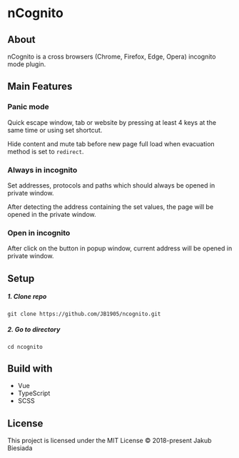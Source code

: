 # nCognito

## About
nCognito is a cross browsers (Chrome, Firefox, Edge, Opera) incognito mode plugin.

## Main Features
### Panic mode
Quick escape window, tab or website by pressing at least 4 keys at the same time or using set shortcut.

Hide content and mute tab before new page full load when evacuation method is set to `redirect`.

### Always in incognito
Set addresses, protocols and paths which should always be opened in private window.

After detecting the address containing the set values, the page will be opened in the private window.

### Open in incognito
After click on the button in popup window, current address will be opened in private window.

## Setup
##### 1. Clone repo
```
git clone https://github.com/JB1905/ncognito.git
```

##### 2. Go to directory
```
cd ncognito
```

## Build with
- Vue
- TypeScript
- SCSS

## License
This project is licensed under the MIT License © 2018-present Jakub Biesiada
